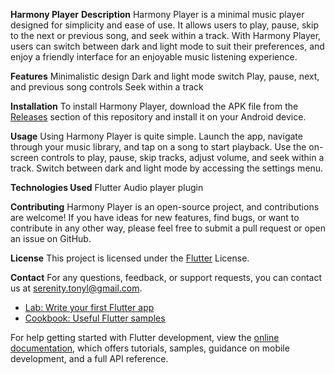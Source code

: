 **Harmony Player**
**Description**
Harmony Player is a minimal music player designed for simplicity and ease of use. It allows users to play, pause, skip to the next or previous song, and seek within a track. With Harmony Player, users can switch between dark and light mode to suit their preferences, and enjoy a friendly interface for an enjoyable music listening experience.

**Features**
Minimalistic design
Dark and light mode switch
Play, pause, next, and previous song controls
Seek within a track

**Installation**
To install Harmony Player, download the APK file from the [Releases](https://github.com/your_username/harmony-player/releases) section of this repository and install it on your Android device.

**Usage**
Using Harmony Player is quite simple. Launch the app, navigate through your music library, and tap on a song to start playback. Use the on-screen controls to play, pause, skip tracks, adjust volume, and seek within a track. Switch between dark and light mode by accessing the settings menu.

**Technologies Used**
Flutter
Audio player plugin

**Contributing**
Harmony Player is an open-source project, and contributions are welcome! If you have ideas for new features, find bugs, or want to contribute in any other way, please feel free to submit a pull request or open an issue on GitHub.

**License**
This project is licensed under the [Flutter](https://docs.flutter.dev/get-started/codelab) License.

**Contact**
For any questions, feedback, or support requests, you can contact us at serenity.tonyl@gmail.com.








- [Lab: Write your first Flutter app](https://docs.flutter.dev/get-started/codelab)
- [Cookbook: Useful Flutter samples](https://docs.flutter.dev/cookbook)

For help getting started with Flutter development, view the
[online documentation](https://docs.flutter.dev/), which offers tutorials,
samples, guidance on mobile development, and a full API reference.
